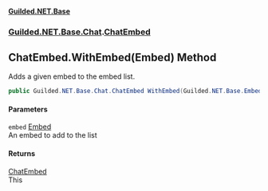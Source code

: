 #### [Guilded.NET.Base](Guilded_NET_Base.md 'Guilded.NET.Base')
### [Guilded.NET.Base.Chat](Guilded_NET_Base.md#Guilded_NET_Base_Chat 'Guilded.NET.Base.Chat').[ChatEmbed](ChatEmbed.md 'Guilded.NET.Base.Chat.ChatEmbed')
## ChatEmbed.WithEmbed(Embed) Method
Adds a given embed to the embed list.  
```csharp
public Guilded.NET.Base.Chat.ChatEmbed WithEmbed(Guilded.NET.Base.Embeds.Embed embed);
```
#### Parameters
<a name='Guilded_NET_Base_Chat_ChatEmbed_WithEmbed(Guilded_NET_Base_Embeds_Embed)_embed'></a>
`embed` [Embed](Embed.md 'Guilded.NET.Base.Embeds.Embed')  
An embed to add to the list
  
#### Returns
[ChatEmbed](ChatEmbed.md 'Guilded.NET.Base.Chat.ChatEmbed')  
This
